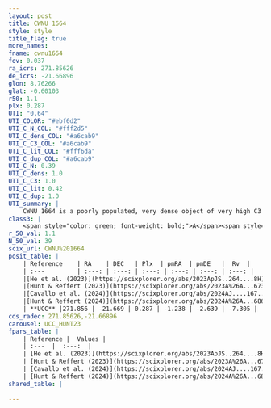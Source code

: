 ```yaml
---
layout: post
title: CWNU 1664
style: style
title_flag: true
more_names: 
fname: cwnu1664
fov: 0.037
ra_icrs: 271.85626
de_icrs: -21.66896
glon: 8.76266
glat: -0.60103
r50: 1.1
plx: 0.287
UTI: "0.64"
UTI_COLOR: "#ebf6d2"
UTI_C_N_COL: "#fff2d5"
UTI_C_dens_COL: "#a6cab9"
UTI_C_C3_COL: "#a6cab9"
UTI_C_lit_COL: "#fff6da"
UTI_C_dup_COL: "#a6cab9"
UTI_C_N: 0.39
UTI_C_dens: 1.0
UTI_C_C3: 1.0
UTI_C_lit: 0.42
UTI_C_dup: 1.0
UTI_summary: |
    CWNU 1664 is a poorly populated, very dense object of very high C3 quality. It was recently reported in the literature.
class3: |
    <span style="color: green; font-weight: bold;">A</span><span style="color: green; font-weight: bold;">A</span>
r_50_val: 1.1
N_50_val: 39
scix_url: CWNU%201664
posit_table: |
    | Reference    | RA    | DEC   | Plx  | pmRA  | pmDE   |  Rv  |
    | :---         | :---: | :---: | :---: | :---: | :---: | :---: |
    |[He et al. (2023)](https://scixplorer.org/abs/2023ApJS..264....8H) | 271.857 | -21.659 | 0.287 | -1.232 | -2.641 | -7.91 |
    |[Hunt & Reffert (2023)](https://scixplorer.org/abs/2023A%26A...673A.114H) | 271.86 | -21.67 | 0.276 | -1.217 | -2.614 | 33.084 |
    |[Cavallo et al. (2024)](https://scixplorer.org/abs/2024AJ....167...12C) | 271.861 | -21.664 | 0.278 | -- | -- | -- |
    |[Hunt & Reffert (2024)](https://scixplorer.org/abs/2024A%26A...686A..42H) | 271.86 | -21.67 | 0.276 | -1.217 | -2.614 | 33.084 |
    | **UCC** |271.856 | -21.669 | 0.287 | -1.238 | -2.639 | -7.305 | 
cds_radec: 271.85626,-21.66896
carousel: UCC_HUNT23
fpars_table: |
    | Reference |  Values |
    | :---  |  :---:  |
    | [He et al. (2023)](https://scixplorer.org/abs/2023ApJS..264....8H) | `A0=5.45, m-M=12.4, logAge=8.15` |
    | [Hunt & Reffert (2023)](https://scixplorer.org/abs/2023A%26A...673A.114H) | `AV50=5.215, diffAV50=2.547, MOD50=12.427, logAge50=7.709` |
    | [Cavallo et al. (2024)](https://scixplorer.org/abs/2024AJ....167...12C) | `AV50=4.75, dMod50=12.16, logAge50=8.37, [Fe/H]50=0.27` |
    | [Hunt & Reffert (2024)](https://scixplorer.org/abs/2024A%26A...686A..42H) | `MassJ=1758.32` |
shared_table: |
    
---
```

